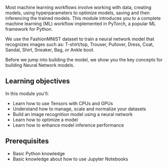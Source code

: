 Most machine learning workflows involve working with data, creating models, using hyperparameters to optimize models, saving and then inferencing the trained models. This module introduces you to a complete machine learning (ML) workflow implemented in PyTorch, a popular ML framework for Python. 

We use the FashionMNIST dataset to train a neural network model that recognizes images such as: T-shirt/top, Trouser, Pullover, Dress, Coat, Sandal, Shirt, Sneaker, Bag, or Ankle boot.

Before we jump into building the model, we show you the key concepts for building Neural Network models.

## Learning objectives

In this module you'll:

- Learn how to use Tensors with CPUs and GPUs
- Understand how to manage, scale and normalize your datasets
- Build an image recognition model using a neural network
- Learn how to optimize a model
- Learn how to enhance model inference performance

## Prerequisites

- Basic Python knowledge
- Basic knowledge about how to use Jupyter Notebooks
